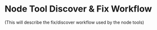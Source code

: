 # Node Tool Discover & Fix Workflow

(This will describe the fix/discover workflow used by the node tools)